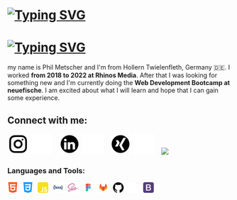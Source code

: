 [<h1><img src="https://readme-typing-svg.herokuapp.com?font=Arial&size=40&duration=3000&pause=1000&color=000000&width=435&height=80&lines=Phil+Metscher;Frontend+Developer" alt="Typing SVG" /></h1>](https://git.io/typing-svg#gh-light-mode-only)
[<h1><img src="https://readme-typing-svg.herokuapp.com?font=Arial&size=40&duration=3000&pause=1000&color=FFFFFF&width=435&height=80&lines=Phil+Metscher;Frontend+Developer" alt="Typing SVG" /></h1>](https://git.io/typing-svg#gh-dark-mode-only)

my name is Phil Metscher and I'm from Hollern Twielenfleth, Germany :de:.
I worked **from 2018 to 2022 at Rhinos Media**. After that I was looking for something new and I'm currently doing the **Web Development Bootcamp at neuefische**. I am excited about what I will learn and hope that I can gain some experience.

## Connect with me:
[![website](./img/instagram_light.svg)](https://www.instagram.com/phil_mtr/#gh-light-mode-only)
[![website](./img/instagram_dark.svg)](https://www.instagram.com/phil_mtr/#gh-dark-mode-only)
&nbsp;&nbsp;
[![website](./img/linkedin_light.svg)](https://www.linkedin.com/in/phil-metscher/#gh-light-mode-only)
[![website](./img/linkedin_dark.svg)](https://www.linkedin.com/in/phil-metscher/#gh-dark-mode-only)
&nbsp;&nbsp;
[![website](./img/xing_light.svg)](https://www.xing.com/profile/Phil_Metscher/#gh-light-mode-only)
[![website](./img/xing_dark.svg)](https://www.xing.com/profile/Phil_Metscher/#gh-dark-mode-only)
&nbsp;&nbsp;
![](https://visitor-badge.glitch.me/badge?page_id=philmetscher.philmetscher)

### Languages and Tools:
[<img align="left" alt="HTML5" width="24px" height="24px" src="./img/html5.svg" style="padding-right:10px;" />](https://github.com/philmetscher/)
[<img align="left" alt="CSS3" width="24px" height="24px" src="./img/css3.svg" style="padding-right:10px;" />](https://github.com/philmetscher/)
[<img align="left" alt="JavaScript" width="24px" height="24px" src="./img/javascript.svg" style="padding-right:10px;" />](https://github.com/philmetscher/)
[<img align="left" alt="Less" width="24px" height="24px" src="./img/less.svg" style="padding-right:10px;" />](https://github.com/philmetscher/)
[<img align="left" alt="Sass" width="24px" height="24px" src="./img/sass.svg" style="padding-right:10px;" />](https://github.com/philmetscher/)
[<img align="left" alt="Figma" width="24px" height="24px" src="./img/figma.svg" style="padding-right:10px;" />](https://github.com/philmetscher/)
[<img align="left" alt="Gitlab" width="24px" height="24px" src="./img/gitlab.svg" style="padding-right:10px;" />](https://github.com/philmetscher/)
[<img align="left" alt="Github" width="24px" height="24px" src="./img/github_light.svg" style="padding-right:10px;" />](https://github.com/philmetscher/#gh-light-mode-only)
[<img align="left" alt="Github" width="24px" height="24px" src="./img/github_dark.svg" style="padding-right:10px;" />](https://github.com/philmetscher/#gh-dark-mode-only)
[<img align="left" alt="Bootstrap" width="24px" height="24px" src="./img/bootstrap.svg" style="padding-right:10px;" />](https://github.com/philmetscher/)
